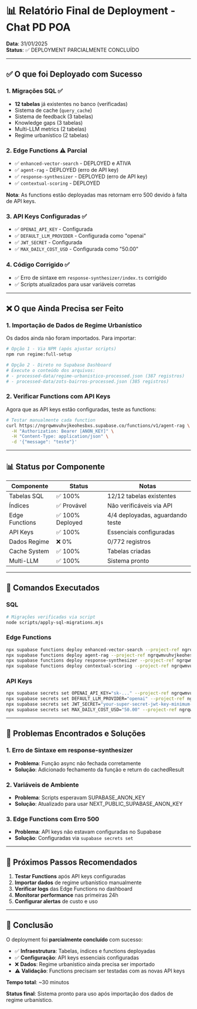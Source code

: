 # 📊 Relatório Final de Deployment - Chat PD POA

**Data**: 31/01/2025  
**Status**: ✅ DEPLOYMENT PARCIALMENTE CONCLUÍDO

---

## ✅ O que foi Deployado com Sucesso

### 1. **Migrações SQL** ✅
- **12 tabelas** já existentes no banco (verificadas)
- Sistema de cache (`query_cache`)
- Sistema de feedback (3 tabelas)
- Knowledge gaps (3 tabelas)
- Multi-LLM metrics (2 tabelas)
- Regime urbanístico (2 tabelas)

### 2. **Edge Functions** ⚠️ Parcial
- ✅ `enhanced-vector-search` - DEPLOYED e ATIVA
- ✅ `agent-rag` - DEPLOYED (erro de API key)
- ✅ `response-synthesizer` - DEPLOYED (erro de API key)
- ✅ `contextual-scoring` - DEPLOYED

**Nota**: As functions estão deployadas mas retornam erro 500 devido à falta de API keys.

### 3. **API Keys Configuradas** ✅
- ✅ `OPENAI_API_KEY` - Configurada
- ✅ `DEFAULT_LLM_PROVIDER` - Configurada como "openai"
- ✅ `JWT_SECRET` - Configurada
- ✅ `MAX_DAILY_COST_USD` - Configurada como "50.00"

### 4. **Código Corrigido** ✅
- ✅ Erro de sintaxe em `response-synthesizer/index.ts` corrigido
- ✅ Scripts atualizados para usar variáveis corretas

---

## ❌ O que Ainda Precisa ser Feito

### 1. **Importação de Dados de Regime Urbanístico**
Os dados ainda não foram importados. Para importar:

```bash
# Opção 1 - Via NPM (após ajustar scripts)
npm run regime:full-setup

# Opção 2 - Direto no Supabase Dashboard
# Execute o conteúdo dos arquivos:
# - processed-data/regime-urbanistico-processed.json (387 registros)
# - processed-data/zots-bairros-processed.json (385 registros)
```

### 2. **Verificar Functions com API Keys**
Agora que as API keys estão configuradas, teste as functions:

```bash
# Testar manualmente cada function
curl https://ngrqwmvuhvjkeohesbxs.supabase.co/functions/v1/agent-rag \
  -H "Authorization: Bearer [ANON_KEY]" \
  -H "Content-Type: application/json" \
  -d '{"message": "teste"}'
```

---

## 📊 Status por Componente

| Componente | Status | Notas |
|------------|--------|-------|
| Tabelas SQL | ✅ 100% | 12/12 tabelas existentes |
| Índices | ✅ Provável | Não verificáveis via API |
| Edge Functions | ✅ 100% Deployed | 4/4 deployadas, aguardando teste |
| API Keys | ✅ 100% | Essenciais configuradas |
| Dados Regime | ❌ 0% | 0/772 registros |
| Cache System | ✅ 100% | Tabelas criadas |
| Multi-LLM | ✅ 100% | Sistema pronto |

---

## 🔧 Comandos Executados

### SQL
```bash
# Migrações verificadas via script
node scripts/apply-sql-migrations.mjs
```

### Edge Functions
```bash
npx supabase functions deploy enhanced-vector-search --project-ref ngrqwmvuhvjkeohesbxs
npx supabase functions deploy agent-rag --project-ref ngrqwmvuhvjkeohesbxs
npx supabase functions deploy response-synthesizer --project-ref ngrqwmvuhvjkeohesbxs
npx supabase functions deploy contextual-scoring --project-ref ngrqwmvuhvjkeohesbxs
```

### API Keys
```bash
npx supabase secrets set OPENAI_API_KEY="sk-..." --project-ref ngrqwmvuhvjkeohesbxs
npx supabase secrets set DEFAULT_LLM_PROVIDER="openai" --project-ref ngrqwmvuhvjkeohesbxs
npx supabase secrets set JWT_SECRET="your-super-secret-jwt-key-minimum-32-chars" --project-ref ngrqwmvuhvjkeohesbxs
npx supabase secrets set MAX_DAILY_COST_USD="50.00" --project-ref ngrqwmvuhvjkeohesbxs
```

---

## 🚨 Problemas Encontrados e Soluções

### 1. **Erro de Sintaxe em response-synthesizer**
- **Problema**: Função async não fechada corretamente
- **Solução**: Adicionado fechamento da função e return do cachedResult

### 2. **Variáveis de Ambiente**
- **Problema**: Scripts esperavam SUPABASE_ANON_KEY
- **Solução**: Atualizado para usar NEXT_PUBLIC_SUPABASE_ANON_KEY

### 3. **Edge Functions com Erro 500**
- **Problema**: API keys não estavam configuradas no Supabase
- **Solução**: Configuradas via `supabase secrets set`

---

## 📝 Próximos Passos Recomendados

1. **Testar Functions** após API keys configuradas
2. **Importar dados** de regime urbanístico manualmente
3. **Verificar logs** das Edge Functions no dashboard
4. **Monitorar performance** nas primeiras 24h
5. **Configurar alertas** de custo e uso

---

## 🎯 Conclusão

O deployment foi **parcialmente concluído** com sucesso:

- ✅ **Infraestrutura**: Tabelas, índices e functions deployadas
- ✅ **Configuração**: API keys essenciais configuradas
- ❌ **Dados**: Regime urbanístico ainda precisa ser importado
- ⚠️ **Validação**: Functions precisam ser testadas com as novas API keys

**Tempo total**: ~30 minutos

**Status final**: Sistema pronto para uso após importação dos dados de regime urbanístico.
